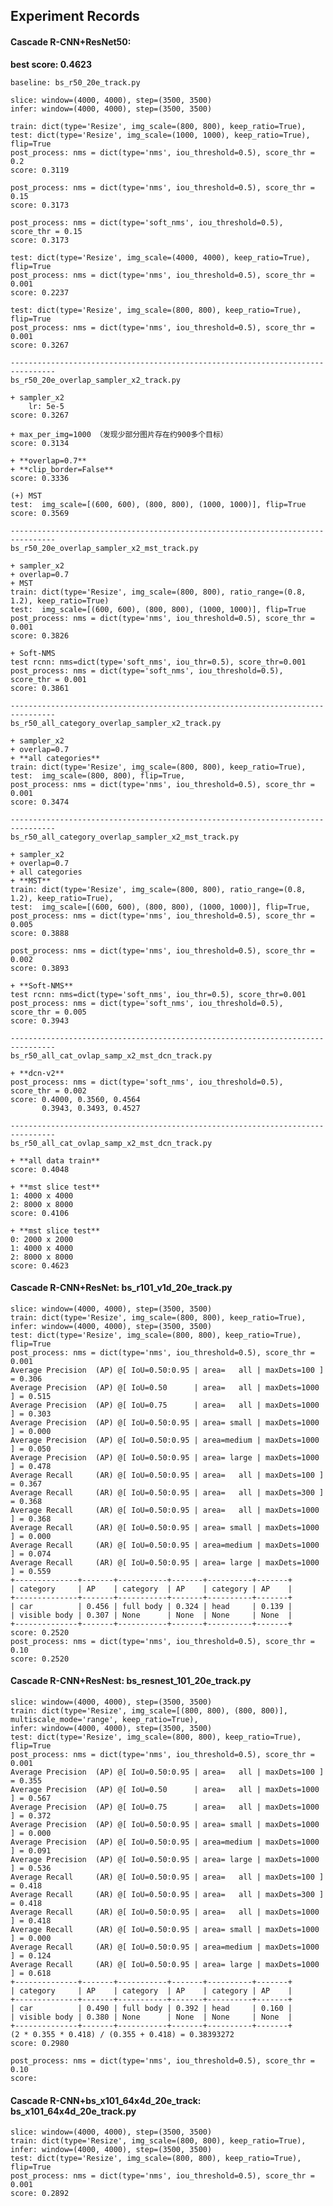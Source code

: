 Experiment Records
------------------

#### Cascade R-CNN+ResNet50: 

**best score: 0.4623**

    baseline: bs_r50_20e_track.py
    
    slice: window=(4000, 4000), step=(3500, 3500)
    infer: window=(4000, 4000), step=(3500, 3500)
    
    train: dict(type='Resize', img_scale=(800, 800), keep_ratio=True),
    test: dict(type='Resize', img_scale=(1000, 1000), keep_ratio=True), flip=True
    post_process: nms = dict(type='nms', iou_threshold=0.5), score_thr = 0.2
    score: 0.3119
    
    post_process: nms = dict(type='nms', iou_threshold=0.5), score_thr = 0.15
    score: 0.3173

    post_process: nms = dict(type='soft_nms', iou_threshold=0.5), score_thr = 0.15
    score: 0.3173
    
    test: dict(type='Resize', img_scale=(4000, 4000), keep_ratio=True), flip=True
    post_process: nms = dict(type='nms', iou_threshold=0.5), score_thr = 0.001
    score: 0.2237
    
    test: dict(type='Resize', img_scale=(800, 800), keep_ratio=True), flip=True
    post_process: nms = dict(type='nms', iou_threshold=0.5), score_thr = 0.001
    score: 0.3267
    
    --------------------------------------------------------------------------------
    bs_r50_20e_overlap_sampler_x2_track.py

    + sampler_x2
        lr: 5e-5
    score: 0.3267
    
    + max_per_img=1000 （发现少部分图片存在约900多个目标）
    score: 0.3134
        
    + **overlap=0.7**
    + **clip_border=False**
    score: 0.3336
    
    (+) MST
    test:  img_scale=[(600, 600), (800, 800), (1000, 1000)], flip=True
    score: 0.3569
    
    --------------------------------------------------------------------------------
    bs_r50_20e_overlap_sampler_x2_mst_track.py

    + sampler_x2
    + overlap=0.7    
    + MST
    train: dict(type='Resize', img_scale=(800, 800), ratio_range=(0.8, 1.2), keep_ratio=True)
    test:  img_scale=[(600, 600), (800, 800), (1000, 1000)], flip=True
    post_process: nms = dict(type='nms', iou_threshold=0.5), score_thr = 0.001
    score: 0.3826
    
    + Soft-NMS
    test rcnn: nms=dict(type='soft_nms', iou_thr=0.5), score_thr=0.001
    post_process: nms = dict(type='soft_nms', iou_threshold=0.5), score_thr = 0.001
    score: 0.3861
    
    --------------------------------------------------------------------------------
    bs_r50_all_category_overlap_sampler_x2_track.py

    + sampler_x2
    + overlap=0.7    
    + **all categories**
    train: dict(type='Resize', img_scale=(800, 800), keep_ratio=True),
    test:  img_scale=(800, 800), flip=True,
    post_process: nms = dict(type='nms', iou_threshold=0.5), score_thr = 0.001
    score: 0.3474    
    
    --------------------------------------------------------------------------------
    bs_r50_all_category_overlap_sampler_x2_mst_track.py

    + sampler_x2
    + overlap=0.7   
    + all categories
    + **MST**
    train: dict(type='Resize', img_scale=(800, 800), ratio_range=(0.8, 1.2), keep_ratio=True),
    test:  img_scale=[(600, 600), (800, 800), (1000, 1000)], flip=True,
    post_process: nms = dict(type='nms', iou_threshold=0.5), score_thr = 0.005
    score: 0.3888
    
    post_process: nms = dict(type='nms', iou_threshold=0.5), score_thr = 0.002
    score: 0.3893
    
    + **Soft-NMS**
    test rcnn: nms=dict(type='soft_nms', iou_thr=0.5), score_thr=0.001
    post_process: nms = dict(type='soft_nms', iou_threshold=0.5), score_thr = 0.005
    score: 0.3943
    
    --------------------------------------------------------------------------------
    bs_r50_all_cat_ovlap_samp_x2_mst_dcn_track.py
    
    + **dcn-v2**
    post_process: nms = dict(type='soft_nms', iou_threshold=0.5), score_thr = 0.002
    score: 0.4000, 0.3560, 0.4564
           0.3943, 0.3493, 0.4527             
           
    --------------------------------------------------------------------------------
    bs_r50_all_cat_ovlap_samp_x2_mst_dcn_track.py
    
    + **all data train**
    score: 0.4048
          
    + **mst slice test**
    1: 4000 x 4000
    2: 8000 x 8000
    score: 0.4106

    + **mst slice test**
    0: 2000 x 2000
    1: 4000 x 4000
    2: 8000 x 8000
    score: 0.4623
    

#### Cascade R-CNN+ResNet: **bs_r101_v1d_20e_track.py**

    slice: window=(4000, 4000), step=(3500, 3500)
    train: dict(type='Resize', img_scale=(800, 800), keep_ratio=True),
    infer: window=(4000, 4000), step=(3500, 3500)
    test: dict(type='Resize', img_scale=(800, 800), keep_ratio=True), flip=True
    post_process: nms = dict(type='nms', iou_threshold=0.5), score_thr = 0.001
    Average Precision  (AP) @[ IoU=0.50:0.95 | area=   all | maxDets=100 ] = 0.306
    Average Precision  (AP) @[ IoU=0.50      | area=   all | maxDets=1000 ] = 0.515
    Average Precision  (AP) @[ IoU=0.75      | area=   all | maxDets=1000 ] = 0.303
    Average Precision  (AP) @[ IoU=0.50:0.95 | area= small | maxDets=1000 ] = 0.000
    Average Precision  (AP) @[ IoU=0.50:0.95 | area=medium | maxDets=1000 ] = 0.050
    Average Precision  (AP) @[ IoU=0.50:0.95 | area= large | maxDets=1000 ] = 0.478
    Average Recall     (AR) @[ IoU=0.50:0.95 | area=   all | maxDets=100 ] = 0.367
    Average Recall     (AR) @[ IoU=0.50:0.95 | area=   all | maxDets=300 ] = 0.368
    Average Recall     (AR) @[ IoU=0.50:0.95 | area=   all | maxDets=1000 ] = 0.368
    Average Recall     (AR) @[ IoU=0.50:0.95 | area= small | maxDets=1000 ] = 0.000
    Average Recall     (AR) @[ IoU=0.50:0.95 | area=medium | maxDets=1000 ] = 0.074
    Average Recall     (AR) @[ IoU=0.50:0.95 | area= large | maxDets=1000 ] = 0.559    
    +--------------+-------+-----------+-------+----------+-------+
    | category     | AP    | category  | AP    | category | AP    |
    +--------------+-------+-----------+-------+----------+-------+
    | car          | 0.456 | full body | 0.324 | head     | 0.139 |
    | visible body | 0.307 | None      | None  | None     | None  |
    +--------------+-------+-----------+-------+----------+-------+
    score: 0.2520
    post_process: nms = dict(type='nms', iou_threshold=0.5), score_thr = 0.10
    score: 0.2520
        
 
#### Cascade R-CNN+ResNest: **bs_resnest_101_20e_track.py**

    slice: window=(4000, 4000), step=(3500, 3500)
    train: dict(type='Resize', img_scale=[(800, 800), (800, 800)], multiscale_mode='range', keep_ratio=True),
    infer: window=(4000, 4000), step=(3500, 3500)
    test: dict(type='Resize', img_scale=(800, 800), keep_ratio=True), flip=True
    post_process: nms = dict(type='nms', iou_threshold=0.5), score_thr = 0.001
    Average Precision  (AP) @[ IoU=0.50:0.95 | area=   all | maxDets=100 ] = 0.355
    Average Precision  (AP) @[ IoU=0.50      | area=   all | maxDets=1000 ] = 0.567
    Average Precision  (AP) @[ IoU=0.75      | area=   all | maxDets=1000 ] = 0.372
    Average Precision  (AP) @[ IoU=0.50:0.95 | area= small | maxDets=1000 ] = 0.000
    Average Precision  (AP) @[ IoU=0.50:0.95 | area=medium | maxDets=1000 ] = 0.091
    Average Precision  (AP) @[ IoU=0.50:0.95 | area= large | maxDets=1000 ] = 0.536
    Average Recall     (AR) @[ IoU=0.50:0.95 | area=   all | maxDets=100 ] = 0.418
    Average Recall     (AR) @[ IoU=0.50:0.95 | area=   all | maxDets=300 ] = 0.418
    Average Recall     (AR) @[ IoU=0.50:0.95 | area=   all | maxDets=1000 ] = 0.418
    Average Recall     (AR) @[ IoU=0.50:0.95 | area= small | maxDets=1000 ] = 0.000
    Average Recall     (AR) @[ IoU=0.50:0.95 | area=medium | maxDets=1000 ] = 0.124
    Average Recall     (AR) @[ IoU=0.50:0.95 | area= large | maxDets=1000 ] = 0.618
    +--------------+-------+-----------+-------+----------+-------+
    | category     | AP    | category  | AP    | category | AP    |
    +--------------+-------+-----------+-------+----------+-------+
    | car          | 0.490 | full body | 0.392 | head     | 0.160 |
    | visible body | 0.380 | None      | None  | None     | None  |
    +--------------+-------+-----------+-------+----------+-------+
    (2 * 0.355 * 0.418) / (0.355 + 0.418) = 0.38393272
    score: 0.2980
    
    post_process: nms = dict(type='nms', iou_threshold=0.5), score_thr = 0.10
    score: 
        

#### Cascade R-CNN+bs_x101_64x4d_20e_track: **bs_x101_64x4d_20e_track.py**

    slice: window=(4000, 4000), step=(3500, 3500)
    train: dict(type='Resize', img_scale=(800, 800), keep_ratio=True),
    infer: window=(4000, 4000), step=(3500, 3500)
    test: dict(type='Resize', img_scale=(800, 800), keep_ratio=True), flip=True
    post_process: nms = dict(type='nms', iou_threshold=0.5), score_thr = 0.001
    score: 0.2892
        